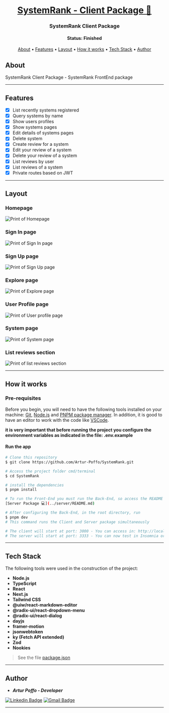 <h1 align="center">
  <a href="#">SystemRank - Client Package 👔</a>
</h1>

<h3 align="center">
  SystemRank Client Package
</h3>

<h4 align="center"> 
	 Status: Finished
</h4>

<p align="center">
 <a href="#about">About</a> •
 <a href="#features">Features</a> •
 <a href="#layout">Layout</a> • 
 <a href="#how-it-works">How it works</a> • 
 <a href="#tech-stack">Tech Stack</a> • 
 <a href="#author">Author</a>
</p>

## About

SystemRank Client Package - SystemRank FrontEnd package

---

## Features

- [x] List recently systems registered
- [x] Query systems by name
- [x] Show users profiles
- [x] Show systems pages
- [x] Edit details of systems pages
- [x] Delete system
- [x] Create review for a system
- [x] Edit your review of a system
- [x] Delete your review of a system
- [x] List reviews by user
- [x] List reviews of a system
- [x] Private routes based on JWT

---

## Layout

### Homepage
<img src="https://github.com/Artur-Poffo/SystemRank/blob/main/packages/client/public/README/Home.png?raw=true" alt="Print of Homepage" />

### Sign In page
<img src="https://github.com/Artur-Poffo/SystemRank/blob/main/packages/client/public/README/SignIn.png?raw=true" alt="Print of Sign In page" />

### Sign Up page
<img src="https://github.com/Artur-Poffo/SystemRank/blob/main/packages/client/public/README/SignUp.png?raw=true" alt="Print of Sign Up page" />

### Explore page
<img src="https://github.com/Artur-Poffo/SystemRank/blob/main/packages/client/public/README/Explore.png?raw=true" alt="Print of Explore page" />

### User Profile page
<img src="https://github.com/Artur-Poffo/SystemRank/blob/main/packages/client/public/README/Profile.png?raw=true" alt="Print of User profile page" />

### System page
<img src="https://github.com/Artur-Poffo/SystemRank/blob/main/packages/client/public/README/SystemPage.png?raw=true" alt="Print of System page" />

### List reviews section
<img src="https://github.com/Artur-Poffo/SystemRank/blob/main/packages/client/public/README/ReviewsSection.png?raw=true" alt="Print of list reviews section" />

---

## How it works

### Pre-requisites

Before you begin, you will need to have the following tools installed on your machine:
[Git](https://git-scm.com), [Node.js](https://nodejs.org/en/) and [PNPM package manager](https://pnpm.io/pt/).
In addition, it is good to have an editor to work with the code like [VSCode](https://code.visualstudio.com/).

**it is very important that before running the project you configure the environment variables as indicated in the file: .env.example**

#### Run the app

```bash
# Clone this repository
$ git clone https://github.com/Artur-Poffo/SystemRank.git

# Access the project folder cmd/terminal
$ cd SystemRank

# install the dependencies
$ pnpm install

# To run the Front-End you must run the Back-End, so access the README of the server package and follow the instructions
[Server Package 💻](../server/README.md)

# After configuring the Back-End, in the root directory, run
$ pnpm dev
# This command runs the Client and Server package simultaneously

# The client will start at port: 3000 - You can access in: http://localhost:3000
# The server will start at port: 3333 - You can now test in Insomnia or another REST client: http://localhost:3333
```

---

## Tech Stack

The following tools were used in the construction of the project:

- **Node.js**
- **TypeScript**
- **React**
- **Next.js**
- **Tailwind CSS**
- **@uiw/react-markdown-editor**
- **@radix-ui/react-dropdown-menu**
- **@radix-ui/react-dialog**
- **dayjs**
- **framer-motion**
- **jsonwebtoken**
- **ky (Fetch API extended)**
- **Zod**
- **Nookies**

> See the file  [package.json](https://github.com/Artur-Poffo/SystemRank/blob/main/packages/client/package.json)

---

## Author

- _**Artur Poffo - Developer**_

[![Linkedin Badge](https://img.shields.io/badge/-Artur-blue?style=flat-square&logo=Linkedin&logoColor=white&link=https://www.linkedin.com/in/arturpoffo/)](https://www.linkedin.com/in/arturpoffo/)
[![Gmail Badge](https://img.shields.io/badge/-arturpoffop@gmail.com-c14438?style=flat-square&logo=Gmail&logoColor=white&link=mailto:tgmarinho@gmail.com)](mailto:arturpoffop@gmail.com)

---